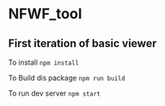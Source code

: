 # NFWF_tool
## First iteration of basic viewer

To install
```npm install```

To Build dis package
```npm run build```

To run dev server
```npm start```

